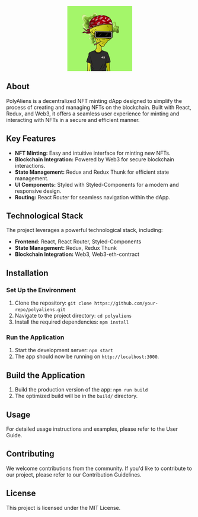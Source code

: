 <p align="center">
    <img align="center" src="/demo.gif" width="175"></img>
</p>


## About
PolyAliens is a decentralized NFT minting dApp designed to simplify the process of creating and managing NFTs on the blockchain. Built with React, Redux, and Web3, it offers a seamless user experience for minting and interacting with NFTs in a secure and efficient manner.

## Key Features
- **NFT Minting:** Easy and intuitive interface for minting new NFTs.
- **Blockchain Integration:** Powered by Web3 for secure blockchain interactions.
- **State Management:** Redux and Redux Thunk for efficient state management.
- **UI Components:** Styled with Styled-Components for a modern and responsive design.
- **Routing:** React Router for seamless navigation within the dApp.

## Technological Stack
The project leverages a powerful technological stack, including:
- **Frontend:** React, React Router, Styled-Components
- **State Management:** Redux, Redux Thunk
- **Blockchain Integration:** Web3, Web3-eth-contract

## Installation

### Set Up the Environment
1. Clone the repository: `git clone https://github.com/your-repo/polyaliens.git`
2. Navigate to the project directory: `cd polyaliens`
3. Install the required dependencies: `npm install`

### Run the Application
1. Start the development server: `npm start`
2. The app should now be running on `http://localhost:3000`.

## Build the Application
1. Build the production version of the app: `npm run build`
2. The optimized build will be in the `build/` directory.

## Usage
For detailed usage instructions and examples, please refer to the User Guide.

## Contributing
We welcome contributions from the community. If you'd like to contribute to our project, please refer to our Contribution Guidelines.

## License
This project is licensed under the MIT License.

